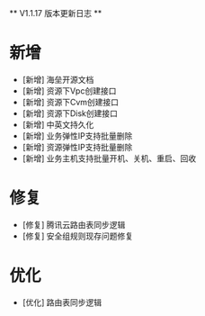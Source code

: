 ** V1.1.17 版本更新日志 **

# 新增
- [新增] 海垒开源文档
- [新增] 资源下Vpc创建接口
- [新增] 资源下Cvm创建接口
- [新增] 资源下Disk创建接口
- [新增] 中英文持久化
- [新增] 业务弹性IP支持批量删除
- [新增] 资源弹性IP支持批量删除
- [新增] 业务主机支持批量开机、关机、重启、回收

# 修复
- [修复] 腾讯云路由表同步逻辑
- [修复] 安全组规则现存问题修复

# 优化
- [优化] 路由表同步逻辑
